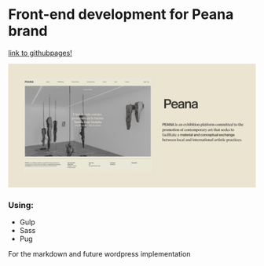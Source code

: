 # Front-end development for Peana brand

[link to githubpages!](https://luisbtz.github.io/peana/)

![](github-peana.jpg)

### Using:

- Gulp
- Sass
- Pug

For the markdown and future wordpress implementation